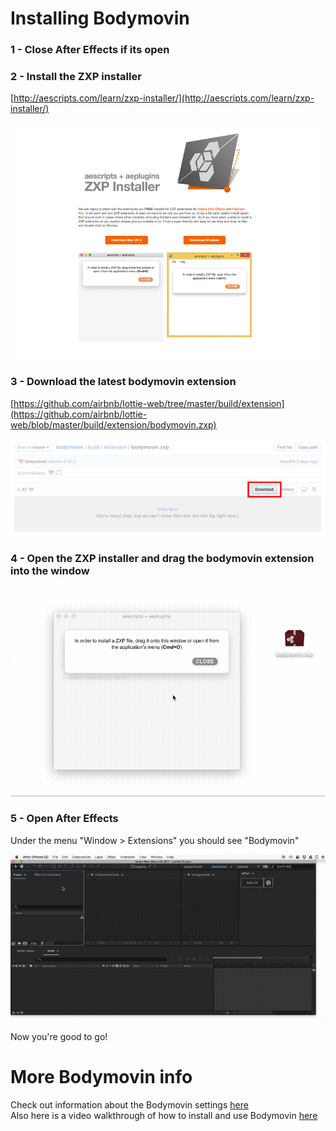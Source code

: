 # Installing Bodymovin

### 1 - Close After Effects if its open

### 2 - Install the ZXP installer

[http://aescripts.com/learn/zxp-installer/](http://aescripts.com/learn/zxp-installer/)

![ZxpInstaller](/images/ZxpInstaller.png)

### 3 - Download the latest bodymovin extension
[https://github.com/airbnb/lottie-web/tree/master/build/extension](https://github.com/airbnb/lottie-web/blob/master/build/extension/bodymovin.zxp)

![Bodymovin ZxpInstaller](/images/BodymovinZxp.png)

### 4 - Open the ZXP installer and drag the bodymovin extension into the window

![Bodymovin ZxpInstaller](/images/BodymovinZxp.gif)

### 5 - Open After Effects

Under the menu "Window > Extensions" you should see "Bodymovin"

![Bodymovin in the menu](/images/BodymovinMenu.gif)

Now you're good to go!

# More Bodymovin info

Check out information about the Bodymovin settings [here](/after-effects/bodymovin-settings.md) <br>
Also here is a video walkthrough of how to install and use Bodymovin [here](https://www.youtube.com/watch?v=5XMUJdjI0L8)